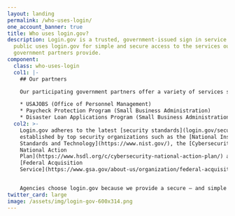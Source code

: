 ```yaml
---
layout: landing
permalink: /who-uses-login/
one_account_banner: true
title: Who uses login.gov?
description: Login.gov is a trusted, government-issued sign in service. The
  public uses login.gov for simple and secure access to the services our
  government partners provide.
component:
  class: who-uses-login
  col1: |-
    ## Our partners

    Our participating government partners offer a variety of services such as:

    * USAJOBS (Office of Personnel Management)
    * Paycheck Protection Program (Small Business Administration)
    * Disaster Loan Applications Program (Small Business Administration)
  col2: >-
    Login.gov adheres to the latest [security standards](login.gov/security)
    established by top security organizations such as the [National Institute of
    Standards and Technology](https://www.nist.gov/), the [Cybersecurity
    National Action
    Plan](https://www.hsdl.org/c/cybersecurity-national-action-plan/) and the
    [Federal Acquisition
    Service](https://www.gsa.gov/about-us/organization/federal-acquisition-service)


    Agencies choose login.gov because we provide a secure — and simple — solution. [Read more about our partner program](https://partners.login.gov).
twitter_card: large
image: /assets/img/login-gov-600x314.png
---
```


